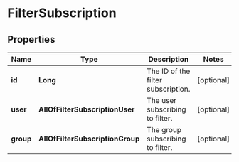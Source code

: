 # FilterSubscription

## Properties
Name | Type | Description | Notes
------------ | ------------- | ------------- | -------------
**id** | **Long** | The ID of the filter subscription. |  [optional]
**user** | **AllOfFilterSubscriptionUser** | The user subscribing to filter. |  [optional]
**group** | **AllOfFilterSubscriptionGroup** | The group subscribing to filter. |  [optional]
